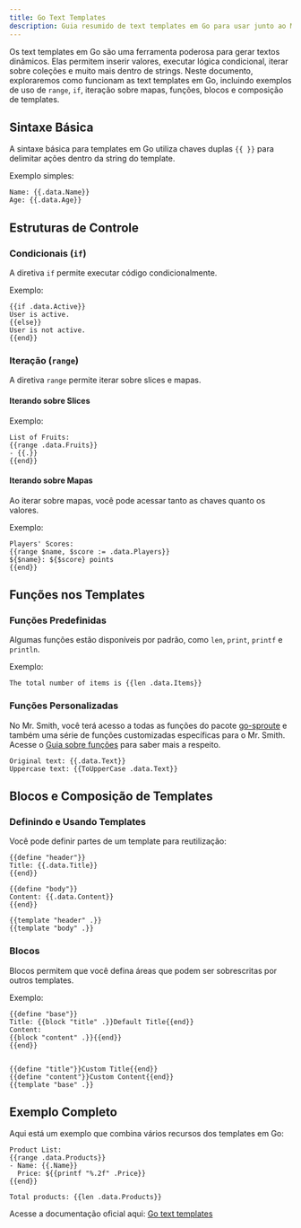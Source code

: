 ```yaml
---
title: Go Text Templates
description: Guia resumido de text templates em Go para usar junto ao Mr. Smith Framework
---
```


Os text templates em Go são uma ferramenta poderosa para gerar textos dinâmicos. Elas permitem inserir valores, executar lógica condicional, iterar sobre coleções e muito mais dentro de strings. Neste documento, exploraremos como funcionam as text templates em Go, incluindo exemplos de uso de `range`, `if`, iteração sobre mapas, funções, blocos e composição de templates.

## Sintaxe Básica

A sintaxe básica para templates em Go utiliza chaves duplas `{{ }}` para delimitar ações dentro da string do template.

Exemplo simples:

```
Name: {{.data.Name}}
Age: {{.data.Age}}
```

## Estruturas de Controle

### Condicionais (`if`)

A diretiva `if` permite executar código condicionalmente.

Exemplo:

```
{{if .data.Active}}
User is active.
{{else}}
User is not active.
{{end}}
```

### Iteração (`range`)

A diretiva `range` permite iterar sobre slices e mapas.

#### Iterando sobre Slices

Exemplo:

```
List of Fruits:
{{range .data.Fruits}}
- {{.}}
{{end}}
```

#### Iterando sobre Mapas

Ao iterar sobre mapas, você pode acessar tanto as chaves quanto os valores.

Exemplo:

```
Players' Scores:
{{range $name, $score := .data.Players}}
${$name}: ${$score} points
{{end}}
```

## Funções nos Templates

### Funções Predefinidas

Algumas funções estão disponíveis por padrão, como `len`, `print`, `printf` e `println`.

Exemplo:

```
The total number of items is {{len .data.Items}}
```

### Funções Personalizadas

No Mr. Smith, você terá acesso a todas as funções do pacote [go-sproute](https://github.com/go-sprout/sprout) e também uma série de funções customizadas específicas para o Mr. Smith. Acesse o [Guia sobre funções]() para saber mais a respeito.

```
Original text: {{.data.Text}}
Uppercase text: {{ToUpperCase .data.Text}}
```

## Blocos e Composição de Templates

### Definindo e Usando Templates

Você pode definir partes de um template para reutilização:

```
{{define "header"}}
Title: {{.data.Title}}
{{end}}

{{define "body"}}
Content: {{.data.Content}}
{{end}}

{{template "header" .}}
{{template "body" .}}
```

### Blocos

Blocos permitem que você defina áreas que podem ser sobrescritas por outros templates.

Exemplo:
```
{{define "base"}}
Title: {{block "title" .}}Default Title{{end}}
Content:
{{block "content" .}}{{end}}
{{end}}


{{define "title"}}Custom Title{{end}}
{{define "content"}}Custom Content{{end}}
{{template "base" .}}
```

## Exemplo Completo

Aqui está um exemplo que combina vários recursos dos templates em Go:

```
Product List:
{{range .data.Products}}
- Name: {{.Name}}
  Price: ${{printf "%.2f" .Price}}
{{end}}

Total products: {{len .data.Products}}
```

Acesse a documentação oficial aqui: [Go text templates](https://pkg.go.dev/text/template)
